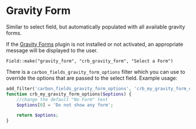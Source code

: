 # Gravity Form

Similar to select field, but automatically populated with all available gravity forms. 

If the [Gravity Forms](http://www.gravityforms.com/) plugin is not installed or not activated, an appropriate message will be displayed to the user.

`Field::make("gravity_form", "crb_gravity_form", "Select a Form")`

There is a `carbon_fields_gravity_form_options` filter which you can use to override the options that are passed to the select field. Example usage:

```php
add_filter('carbon_fields_gravity_form_options', 'crb_my_gravity_form_options');
function crb_my_gravity_form_options($options) {
	//change the default "No Form" text
	$options[0] = 'Do not show any form';

	return $options;
}
```